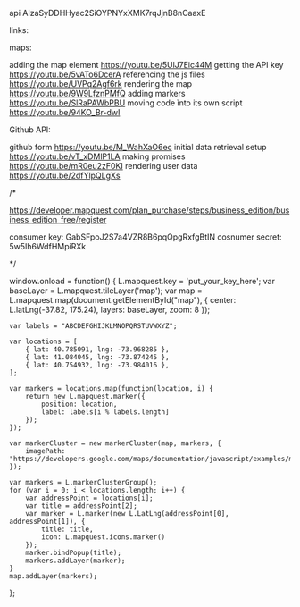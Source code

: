 api AIzaSyDDHHyac2SiOYPNYxXMK7rqJjnB8nCaaxE


links:

maps:

adding the map element                          https://youtu.be/5UlJ7Eic44M
getting the API key                             https://youtu.be/5vATo6DcerA
referencing the js files                        https://youtu.be/UVPq2Agf6rk
rendering the map                               https://youtu.be/9W9LfznPMfQ
adding markers                                  https://youtu.be/SlRaPAWbPBU
moving code ìnto its own script                 https://youtu.be/94KO_Br-dwI

Github API:

github form                                     https://youtu.be/M_WahXaO6ec
initial data retrieval setup                    https://youtu.be/vT_xDMlP1LA
making promises                                 https://youtu.be/mR0eu2zF0KI
rendering user data                             https://youtu.be/2dfYlpQLgXs






/*

https://developer.mapquest.com/plan_purchase/steps/business_edition/business_edition_free/register

consumer key:       GabSFpoJ2S7a4VZR8B6pqQpgRxfgBtIN
cosnumer secret:    5w5Ih6WdfHMpiRXk

*/


window.onload = function() {
    L.mapquest.key = 'put_your_key_here';
    var baseLayer = L.mapquest.tileLayer('map');
    var map = L.mapquest.map(document.getElementById("map"), {
        center: L.latLng(-37.82, 175.24),
        layers: baseLayer,
        zoom: 8
    });

    var labels = "ABCDEFGHIJKLMNOPQRSTUVWXYZ";       

    var locations = [
        { lat: 40.785091, lng: -73.968285 },
        { lat: 41.084045, lng: -73.874245 },
        { lat: 40.754932, lng: -73.984016 },
    ];

    var markers = locations.map(function(location, i) {
        return new L.mapquest.marker({
            position: location,
            label: labels[i % labels.length]
        });
    });

    var markerCluster = new markerCluster(map, markers, {
        imagePath: "https://developers.google.com/maps/documentation/javascript/examples/markerclusterer/m"
    });

    var markers = L.markerClusterGroup();
    for (var i = 0; i < locations.length; i++) {
        var addressPoint = locations[i];
        var title = addressPoint[2];
        var marker = L.marker(new L.LatLng(addressPoint[0], addressPoint[1]), {
            title: title,
            icon: L.mapquest.icons.marker()
        });
        marker.bindPopup(title);
        markers.addLayer(marker);
    }
    map.addLayer(markers);
};